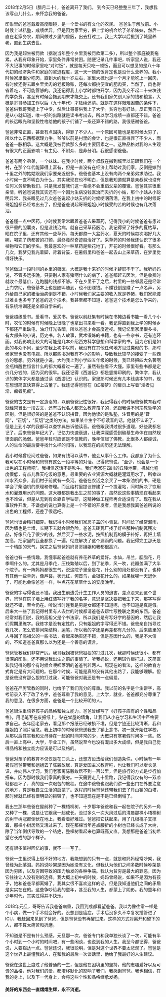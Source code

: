 2018年2月5日（腊月二十），爸爸离开了我们。
到今天已经整整三年了，我想我该写点儿什么，来怀念我的爸爸。

印象里的爸爸戴着高度眼镜，是一个爱书的有文化的农民。
爸爸生于解放前。小时候上过私塾，成绩优异。但是因为家里穷，把上学的机会给了弟弟妹妹，然后一直在老家务农，期间做过乡里的兽医，出去打过工。我上大学以后搬到了城里养老，直到生病去世。

因为我是超生被罚款（据说当年整个乡里我被罚款第二多），所以整个家庭被我拖累。从我有印象开始，家里条件非常贫困。随便记录几件事吧，听家里人说，我还不大记事的时候家里吃“对时饭”，就是每天只吃一顿饭，而且可以想见的是八十年代初的经济条件和家庭的窘迫程度，这一天一顿的饭肯定也是没什么营养的。我小时候家里很少吃肉，直到大约我十岁左右，家里大概也是一个月才能吃上一回肉，有时候还得去跟乡里卖肉的老板赊账，还每次都挑便宜的肥肉买，当然了，肉也得省着吃，不可能管够的。我还记得我上小学时都怕开学，因为我交不起二十来块钱的学杂费，甚至有时候会拖到期末才能交上。还有我们家欠别人家的钱和粮食，大概是哥哥参加工作以后（九十年代）才陆续还清。就是在这样艰难困苦的条件下，爸爸供我哥我姐上了中专，然后让哥哥供我上了大学。贫穷也有好处，反正我自己是从小就知道，唯一好的出路就是读书考出去，所以学习成绩一直都还不错。爸爸的长远眼光和坚毅性格给他的孩子们铺了一条还算不错的路，我很感谢爸爸。

爸爸非常正直，甚至有点固执，得罪了不少人。一个原因可能也是那时候太穷了，所以什么东西都据理力争。爷爷以前是村里的会计，也是很正直得罪了不少人，而爸爸一脉相承。这大概是我被罚款那么多的主要因素之一。这种品格对我的人生观有很大的正面影响：有主见、不附众、是非分明。我很感谢爸爸。

爸爸有两个弟弟，一个妹妹。在我小时候，两个叔叔在搬到城里以前跟我们在一个村，在那个年代能算得上富有，但是一直没有在经济上帮助过我们家，反倒是嫁到十里之外的姑姑跟我们家要亲近很多。爸爸也基本上没有向两个亲弟弟求助过。我小时候一直不明白为什么，其实我现在也不明白，但是我知道就算是亲叔叔也没有任何义务帮助我们，只是我发誓我们这一辈绝不会重蹈父辈的覆辙。爸爸其实很重亲情，听爸爸说我其实还有一个因为生病没钱医治而夭折的小姑，那个小姑从小聪明异常，我亲眼见过几次爸爸说起小姑夭折的时候哽咽落泪。在我上初中的时候哥哥姐姐都已经考出去了，但是爸爸说起哥哥姐姐小时候受的苦的时候也有几次落泪。

爸爸懂一点中医药。小时候我常常跟着爸爸去采草药，记得我小的时候爸爸有患过很严重的胆囊炎，但是没钱治病，就自己采草药医治。我记得采了好多的夏枯草，晒在院子里，还有其他一些草药，每天都熬一大盆药水，夏天的时候每次喝好几大碗，喝完了药都苦的打颤，最终竟然奇迹般治好了。采草药的时候我还认识了很多植物和它们的学名，我最喜欢的一种草药是紫花地丁，开花的时候很好看。有那么几次，我梦见我光着脚，背着背篓，在暑假里和爸爸一起去山上采草药，在梦里觉得好快乐。

爸爸做过一段时间的乡里的兽医，大概是我十来岁的时候才辞职不干了。我听妈妈说，不管多远多晚，只要别人家有猪啊什么的病了，爸爸都赶去医治，但是收费时就收个最低价，连跑腿的钱都不够。不在乡里干了之后，村里的一些邻居还是经常上门求助，爸爸基本上也是随叫随到，也不图赚钱。不赚钱倒是赚了一点名声，另外给自己家的猪治治病倒是不错，小时候我们家主要的收入就是养猪，我们家能渡过难关也多亏了爸爸的这个技术。我甚至都不知道，爸爸这个技术是怎么学来的，有系统培训还是全都自学来的。

爸爸超级爱书。爱看书，爱买书。爸爸以前赶集有时候在书摊边看书能一看几个小时，农忙的时候有时候晚上很晚了也拿出书来看一看。我记得直到我上学的时候乡下都还严重缺电，油灯灯光昏暗，所以爸爸才会高度近视。我记忆里家里很多书，有大部头的小说，历史书，名人故事，武术锻炼的书籍，也有一些杂书，还有连环画。对我影响比较大的可能是几本介绍西方科学思想和科学家的书，因为它们是如此的与众不同，至少在我上初中以前，我没有在其他任何地方见过类似的书，那时候家里也没有电视。所以那些书对我有不小的影响，导致我比较早的接受了一些西方的思想。另外就是小说，大约我上到小学四五年级的时候，我已经把四大名著啊金瓶梅醒世恒言什么的都大概看过一遍了，虽然有些看不大懂。家里有些书都是定价几分钱的，因为买的很早。我还记得《西游记》都是竖排印刷的，繁体字，我认识的繁体字大都是通过读《西游记》认识的。家里那时候还有几本线装本的书，现在想想简直快算得上古董了。我还记得爸爸在《红楼梦》的扉页上写着“淫者见淫，痴者见痴”。

爸爸的古文是有一定造诣的，以前爸爸记性很好，我记得我小的时候爸爸教育我时就经常冒出一段古文，还有古代名人都怎么教育孩子的，还跟我讲不同宗教哲学的区别。但是很好笑的是爸爸不认识拼音，因为他读的是私塾，注音用的是“音同”，“正切”，“反切”之类的方法。如果某个生字不标读音的话，他就不认识了，但是上到小学的我都可以查字典告诉他读音。爸爸跟我讲过很多道理，好些我都忘记了。后来爸爸年纪大了，记忆力快速衰退，让我深深感受到碳基生命体在自然规律面前的脆弱。爸爸年轻时应该是不信教的，晚年信起了佛教，比很多人都虔诚，人的生命的最后要寻找什么样的归宿，以我现在的阅历还无法理解。

我小时候曾经问过爸爸，如果有钱可以读书，他会从事什么工作。我都忘了为什么我可以在小时候和爸爸有这么一段平等的对话。记得爸爸说，“至少，也会是一个出色的工程师吧”。我相信这话不是吹牛。我们老家在四川的丘陵地带，机械化程度很低，有点儿靠天吃饭的意思。最重要的农业资源大概就是灌溉用水了，所幸四川水系众多，我们村子前就有一条河。爸爸在农活之余买了一本柴油机的书，硬是学会了柴油机的原理和修理。而且给村里提议修建了一个提灌站，同时解决了饮用水和灌溉用水的问题。这大概都是我出生之前的事了。虽然说这些事情现在看起来也不难做，但是从无到有全靠自学钻研，这精神做工程师再合适没有了。现在我从事软件开发，不谦虚的说也算得上是一个不错的开发者，但是我想我离爸爸所说的出色的工程师，还差了很远吧。

爸爸也很会精打细算。我记得小时候我们家房子盖的小青瓦，时间长了经常漏雨，因为墙也是土墙，长期下去就会很危险。爸爸去砖瓦厂找了好些那种机制瓦残次品，好像只花了很少的钱，然后买了一些水泥，按照机制瓦的模子补好，再把土墙加高，把家里的瓦全都换了一遍，彻底解决了这个漏雨的问题。我记得完工那天是一个晴朗的天气，换完之后爸爸妈妈哥哥姐姐和我都很高兴。

爸爸也有一些情趣，我懂事起爸爸就有养花养草的爱好。水仙，吊兰，胭脂花，月季啊什么的。尤其是月季花，压枝繁殖以后，到了花季，风一吹，花瓣盖满了大半个院子。有一阵妈妈都很生气，说这院子里全是花，什么别的用处都没有了。也种有其他一些草药，像芦荟，状元红，何首乌，金银花什么的。如果我哪一天退休了，可能也会像爸爸一样，种点花花草草什么的安度晚年。

爸爸的字写得也还不错。我出生前遭受计生工作人员的迫害，差点没来到这个世界，爸爸在院子墙上用红漆写好了我的名字，意思是坚决要把我生下来，那字写得就还不错，至今仍在。听说当时连我是男是女都还不知道呢，也不知道是真是假。后来大一些了我记得村里有人去世的时候都请爸爸去帮忙写挽联之类的东西。爸爸经常对我们说，我的高祖父是个书法家，所以我们是有写好字的基因的，然后让我们假期里练字。我练字是没有定性的，只有姐姐的字写得还不错。爸爸亲自指导过我几次，怎么安排间架结构，运笔，所以我的字还是再差都有几分的。后来族里的人寻回了高祖父的一些书法，看起来确实还不错，但是基因什么的，我是不大信的，不知道爸爸真那么以为还是一个善意的谎言。

爸爸管教我们非常严厉。我哥我姐被爸爸狠狠的打过几次，我那时候还很小，都有很深的印象，还不用说我出生之前的事情了。听我妈说，还用斑竹根打过，这简直和我记得的那个有时候会哽咽落泪的爸爸判若两人。照现在的看法，这样的教育方式肯定是有大问题的。在那个时候，可能是真的没有其他出路了，我能够理解。但是爸爸没有那么狠的打过我，可能爸爸对我还是有一点偏爱。

爸爸在严厉管教的同时，也给予了我们充分的尊重。我以前的名字是个生僻字，高考前录入不了改了名字，爸爸尊重了我的意见。上大学，就业，爸爸都充分尊重了我的意见。在很多方面，爸爸是一个比较开明的人。

爸爸很注重培养孩子的品格和独立能力。爸爸曾经写了《好孩子应有的个性和品格》，用毛笔写在废报纸上，贴在堂屋的墙角，让我们从小在学习和生活中严格要求自己。去年回老家去，看见那个报纸已经破损不堪，但是字迹还比较清晰，我和姐姐拍了照片留念。我上初中的时候爸爸送我去了镇上念书，初一就开始住学校，从那以后其实我和父母待在一起的时间非常的少，大概只有寒暑假时间多一些。然后一直上高中，大学，毕业工作，虽然说至今也没有混出多大成绩，但是我自己觉得品格和独立能力应该是可以及格的。

爸爸对孩子的教育不仅仅是在口头上，还想方设法给我们创造条件。小时候有一年暑假爸爸带我和姐姐去了陈毅故居，算是爱国主义教育吧，也让我们可以增长见识，并向伟人学习。我们老家离陈毅故居不到一百公里，但是旅行的方式是步行加搭车，因为那时候我们家真的很穷。一天需要走几十里路，我记得我仅有的一双凉鞋都走坏了，真的是一次艰苦的旅程。在途中爸爸也跟我们讲一些出门在外要注意的地方，算是我自立生活的启蒙了。返程的时候爸爸还带我们去了丹山镇的白塔，那时候就已经有很明显的损毁了，也不知道现在是不是已经倒塌了。

我出生那年爸爸在屋前种了一棵梧桐树，十岁那年爸爸和我一起在院子的另外一角又种了一棵，说是让它跟我一起成长。没过多久一次大风过后的清晨那棵小梧桐树的树干树冠都倒伏在地上，我看着好难过。爸爸把它扶起来，用了几根棍子支撑着，那棵小树居然又活过来了。现在那棵当年差点腰折的小树也已经长成了大树，除了当年倒伏导致的一个结疤，整棵树看起来也算既高又直。我想那是爸爸当初希望它长成的那个样子。

还有很多值得回忆的事，就不一一写了。

爸爸一生里说得上很不好的地方，我能想到的只有一点，就是和妈妈经常吵架，我曾经为此落泪。妈妈说吵架是因为她没有文化，但我认为他们之间多数时候吵架是因为穷困，以及穷困导致的压力触发的各种争端。我认为贫穷是最大的罪恶，因为它往往让人没有别的选择。我大概上初中的时候，妈妈曾经说，如果不是因为有孩子，她和爸爸早都离婚了。我其实很不喜欢这样的话，但是我知道他们之间的矛盾是实实在在的。这些争吵给我的童年，甚至我的人生，都蒙上了阴影。我的童年和少年时代，其实过得并不快乐。

2018年元旦，哥哥告诉我爸爸病重，我回到成都看望爸爸。我以为像往常一样是个小病，做一个手术就会好的。没想到是癌症，手术后没多久不幸复发插管进了ICU，我赶回来见到了爸爸，但是爸爸没有再醒过来。这样的方式对离开和留下的人，都不算太痛苦和折磨。

不知道是不是有什么预感，元旦那一次，爸爸专门和我单独长谈了一次，可能有半个小时到一个小时的时间吧，有一些闲谈，也说到我的人生。我至今都记得，爸爸说，人要豁达一点。爸爸还说，我很聪明，但是对这个世界不要太悲观了。爸爸是这个世界上最懂我的人，在和我的最后一次谈话里，他给了我最好的人生建议。

爸爸在这世上度过了他普通的一生，但是他在困境里的坚持，他的志趣爱好以及可贵的品格，他对我们的爱，都潜移默化的影响了我们，我感谢爸爸。我也相信，在我的身上，以及下一代身上，会将这些个性和品格继承发扬。

#### 美好的东西会一直熠熠生辉，永不消逝。

